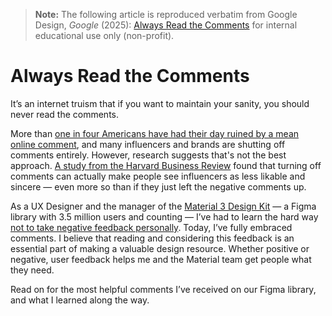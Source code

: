 > **Note:** The following article is reproduced verbatim from
> Google Design, *Google* (2025):
> [Always Read the Comments](https://design.google/library/figma-comments-material-ux-euphrates-dahout)
> for internal educational use only (non-profit).

# Always Read the Comments

It’s an internet truism that if you want to maintain your sanity, you should never read the comments.

More than [one in four Americans have had their day ruined by a mean online comment](https://today.yougov.com/society/articles/19047-26-americans-say-negative-internet-comment-has-rui), and many influencers and brands are shutting off comments entirely. However, research suggests that's not the best approach. [A study from the Harvard Business Review](https://hbr.org/2024/08/research-what-happens-when-influencers-turn-off-comments) found that turning off comments can actually make people see influencers as less likable and sincere — even more so than if they just left the negative comments up.

As a UX Designer and the manager of the [Material 3 Design Kit](https://www.figma.com/community/file/1035203688168086460) — a Figma library with 3.5 million users and counting — I’ve had to learn the hard way [not to take negative feedback personally](https://uxdesign.cc/dont-take-design-critique-as-an-insult-6cf187ca6308). Today, I’ve fully embraced comments. I believe that reading and considering this feedback is an essential part of making a valuable design resource. Whether positive or negative, user feedback helps me and the Material team get people what they need.

Read on for the most helpful comments I’ve received on our Figma library, and what I learned along the way.